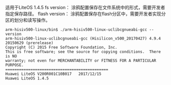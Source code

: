 适用于LiteOS 1.4.5
fs version： 涂鸦配置保存在文件系统中的形式，需要开发者指定保存路径。
flash version： 涂鸦配置保存在flash分区中，需要开发者实现分区的划分和读写操作。
```shell
arm-hisiv500-linux/bin$ ./arm-hisiv500-linux-uclibcgnueabi-gcc --version
arm-hisiv500-linux-uclibcgnueabi-gcc (Hisilicon_v500_20170427) 4.9.4 20150629 (prerelease)
Copyright (C) 2015 Free Software Foundation, Inc.
This is free software; see the source for copying conditions.  There is NO
warranty; not even for MERCHANTABILITY or FITNESS FOR A PARTICULAR PURPOSE.
=============================================
Huawei LiteOS V200R001C10B017   2017/12/15
Huawei LiteOS 1.4.5
```



